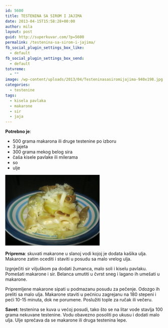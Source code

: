 ```yaml
---
id: 5600
title: TESTENINA SA SIROM I JAJIMA
date: 2013-04-15T15:58:28+00:00
author: mila
layout: post
guid: http://superkuvar.com/?p=5600
permalink: /testenina-sa-sirom-i-jajima/
fb_social_plugin_settings_box_like:
  - default
fb_social_plugin_settings_box_send:
  - default
totvreme:
  - ""
image: /wp-content/uploads/2013/04/Testeninasasiromijajima-940x198.jpg
categories:
  - testenine
tags:
  - kisela pavlaka
  - makarone
  - sir
  - jaja
---
```

**Potrebno je**:

  * 500 grama makarona ili druge testenine po izboru
  * 3 jajeta
  * 300 grama mekog belog sira
  * čaša kisele pavlake ili milerama
  * so
  * ulje

<img class="alignnone size-medium wp-image-5601" src="/wp-content/uploads/2013/04/Testeninasasiromijajima-1024x768.jpg" alt="Testeninasasiromijajima" width="300" height="225" /> 

**Priprema**: skuvati makarone u slanoj vodi kojoj je dodata kašika ulja. Makarone zatim ocediti i staviti u posudu sa malo vrelog ulja.

Izgnječiti sir viljuškom pa dodati žumanca, malo soli i kiselu pavlaku. Pomešati makarone i sir. Belanca umutiti u čvrst sneg i lagano ih umešati u makarone.

Pripremljene makarone sipati u podmazanu posudu za pečenje. Odozgo ih preliti sa malo ulja. Makarone staviti u pećnicu zagrejanu na 180 stepeni i peći 10-15 minuta, dok ne porumene. Poslužiti tople za ručak ili večeru.

**Savet**: testenina se kuva u većoj posudi, tako što se na litar vode stavlja 100 grama nekuvane testenine. Vodu obavezno posoliti po ukusu i dodati malo ulja. Ulje sprečava da se makarone ili druga testenina lepe.

&nbsp;